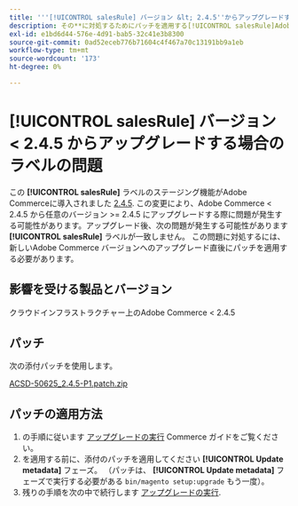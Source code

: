 ```yaml
---
title: '''[!UICONTROL salesRule] バージョン &lt; 2.4.5''からアップグレードする際のラベルの問題'
description: その**に対処するためにパッチを適用する[!UICONTROL salesRule]Adobe Commerce バージョン &lt; 2.4.5 からアップグレードする際の**の問題。
exl-id: e1bd6d44-576e-4d91-bab5-32c41e3b8300
source-git-commit: 0ad52eceb776b71604c4f467a70c13191bb9a1eb
workflow-type: tm+mt
source-wordcount: '173'
ht-degree: 0%

---
```


# **[!UICONTROL salesRule]** バージョン &lt; 2.4.5 からアップグレードする場合のラベルの問題

この **[!UICONTROL salesRule]** ラベルのステージング機能がAdobe Commerceに導入されました [2.4.5](/docs/commerce-operations/release/notes/adobe-commerce/2-4-5.html). この変更により、Adobe Commerce &lt; 2.4.5 から任意のバージョン >= 2.4.5 にアップグレードする際に問題が発生する可能性があります。アップグレード後、次の問題が発生する可能性があります **[!UICONTROL salesRule]** ラベルが一致しません。 この問題に対処するには、新しいAdobe Commerce バージョンへのアップグレード直後にパッチを適用する必要があります。

## 影響を受ける製品とバージョン

クラウドインフラストラクチャー上のAdobe Commerce &lt; 2.4.5

## パッチ

次の添付パッチを使用します。

[ACSD-50625_2.4.5-P1.patch.zip](assets/ACSD-50625_2.4.5-p1.patch.zip)

## パッチの適用方法

1. の手順に従います [アップグレードの実行](https://experienceleague.adobe.com/docs/commerce-operations/upgrade-guide/implementation/perform-upgrade.html) Commerce ガイドをご覧ください。
1. を適用する前に、添付のパッチを適用してください **[!UICONTROL Update metadata]** フェーズ。
（パッチは、 **[!UICONTROL Update metadata]** フェーズで実行する必要がある `bin/magento setup:upgrade` もう一度）。
1. 残りの手順を次の中で続行します [アップグレードの実行](https://experienceleague.adobe.com/docs/commerce-operations/upgrade-guide/implementation/perform-upgrade.html).
